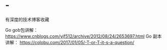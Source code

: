 # -
有深度的技术博客收藏

Go gob包讲解： https://www.cnblogs.com/yjf512/archive/2012/08/24/2653697.html
Go 副本讲解： https://colobu.com/2017/01/05/-T-or-T-it-s-a-question/
